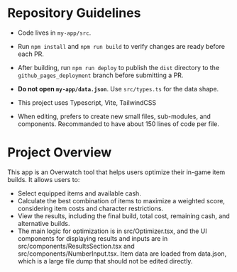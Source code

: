 # Repository Guidelines

- Code lives in `my-app/src`.
- Run `npm install` and `npm run build` to verify changes are ready before each PR.
- After building, run `npm run deploy` to publish the `dist` directory to the
  `github_pages_deployment` branch before submitting a PR.
- **Do not open `my-app/data.json`**. Use `src/types.ts` for the data shape.

- This project uses Typescript, Vite, TailwindCSS
- When editing, prefers to create new small files, sub-modules, and components. Recommanded to have about 150 lines of code per file.

# Project Overview
This app is an Overwatch tool that helps users optimize their in-game item builds. It allows users to:

- Select equipped items and available cash.
- Calculate the best combination of items to maximize a weighted score, considering item costs and character restrictions.
- View the results, including the final build, total cost, remaining cash, and alternative builds.
- The main logic for optimization is in src/Optimizer.tsx, and the UI components for displaying results and inputs are in src/components/ResultsSection.tsx and src/components/NumberInput.tsx. Item data are loaded from data.json, which is a large file dump that should not be edited directly.